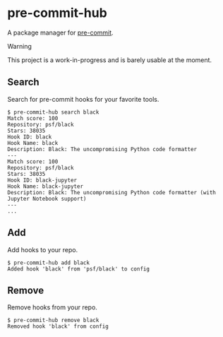 # pre-commit-hub

A package manager for [pre-commit](https://pre-commit.com).

> [!WARNING]
> This project is a work-in-progress and is barely usable at the moment.

## Search

Search for pre-commit hooks for your favorite tools.

```
$ pre-commit-hub search black
Match score: 100
Repository: psf/black
Stars: 38035
Hook ID: black
Hook Name: black
Description: Black: The uncompromising Python code formatter
---
Match score: 100
Repository: psf/black
Stars: 38035
Hook ID: black-jupyter
Hook Name: black-jupyter
Description: Black: The uncompromising Python code formatter (with Jupyter Notebook support)
---
...
```

## Add

Add hooks to your repo.

```
$ pre-commit-hub add black
Added hook 'black' from 'psf/black' to config
```

## Remove

Remove hooks from your repo.

```
$ pre-commit-hub remove black
Removed hook 'black' from config
```


